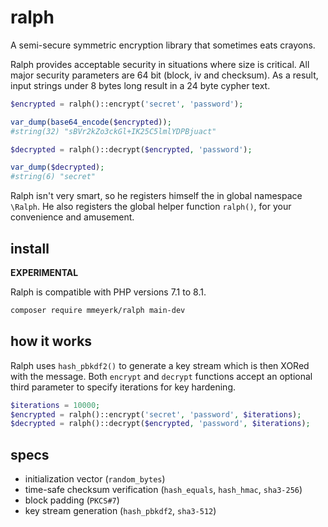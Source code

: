 # ralph
A semi-secure symmetric encryption library that sometimes eats crayons.

Ralph provides acceptable security in situations where size is critical.
All major security parameters are 64 bit (block, iv and checksum).
As a result, input strings under 8 bytes long result in a 24 byte cypher text.

```php
$encrypted = ralph()::encrypt('secret', 'password');

var_dump(base64_encode($encrypted));
#string(32) "sBVr2kZo3ckGl+IK25C5lmlYDPBjuact"

$decrypted = ralph()::decrypt($encrypted, 'password');

var_dump($decrypted);
#string(6) "secret"
```

Ralph isn't very smart, so he registers himself the in global namespace `\Ralph`.
He also registers the global helper function `ralph()`, for your convenience and amusement.

## install

**EXPERIMENTAL**

Ralph is compatible with PHP versions 7.1 to 8.1.
```bash
composer require mmeyerk/ralph main-dev
```

## how it works
Ralph uses `hash_pbkdf2()` to generate a key stream which is then XORed with the message.
Both `encrypt` and `decrypt` functions accept an optional third parameter to specify iterations for key hardening.
```php
$iterations = 10000;
$encrypted = ralph()::encrypt('secret', 'password', $iterations);
$decrypted = ralph()::decrypt($encrypted, 'password', $iterations);
```

## specs
 - initialization vector (`random_bytes`)
 - time-safe checksum verification (`hash_equals`, `hash_hmac`, `sha3-256`)
 - block padding (`PKCS#7`)
 - key stream generation (`hash_pbkdf2`, `sha3-512`)
